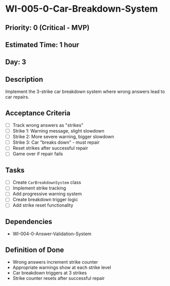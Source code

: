 # WI-005-0-Car-Breakdown-System

## Priority: 0 (Critical - MVP)
## Estimated Time: 1 hour
## Day: 3

## Description
Implement the 3-strike car breakdown system where wrong answers lead to car repairs.

## Acceptance Criteria
- [ ] Track wrong answers as "strikes"
- [ ] Strike 1: Warning message, slight slowdown
- [ ] Strike 2: More severe warning, bigger slowdown
- [ ] Strike 3: Car "breaks down" - must repair
- [ ] Reset strikes after successful repair
- [ ] Game over if repair fails

## Tasks
- [ ] Create `CarBreakdownSystem` class
- [ ] Implement strike tracking
- [ ] Add progressive warning system
- [ ] Create breakdown trigger logic
- [ ] Add strike reset functionality

## Dependencies
- WI-004-0-Answer-Validation-System

## Definition of Done
- Wrong answers increment strike counter
- Appropriate warnings show at each strike level
- Car breakdown triggers at 3 strikes
- Strike counter resets after successful repair
